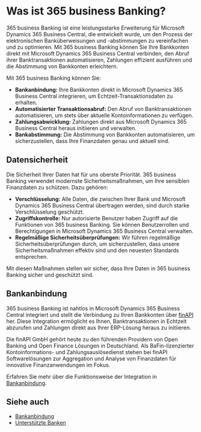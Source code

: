 # Was ist 365 business Banking?

365 business Banking ist eine leistungsstarke Erweiterung für Microsoft Dynamics 365 Business Central, die entwickelt wurde, um den Prozess der elektronischen Banküberweisungen und -abstimmungen zu vereinfachen und zu optimieren. Mit 365 business Banking können Sie Ihre Bankkonten direkt mit Microsoft Dynamics 365 Business Central verbinden, den Abruf ihrer Banktransaktionen automatisieren, Zahlungen effizient ausführen und die Abstimmung von Bankkonten erleichtern.

Mit 365 business Banking können Sie:

- **Bankanbindung:** Ihre Bankkonten direkt in Microsoft Dynamics 365 Business Central integrieren, um Echtzeit-Transaktionsdaten zu erhalten.
- **Automatisierter Transaktionsabruf:** Den Abruf von Banktransaktionen automatisieren, um stets über aktuelle Kontoinformationen zu verfügen.
- **Zahlungsabwicklung:** Zahlungen direkt aus Microsoft Dynamics 365 Business Central heraus initiieren und verwalten.
- **Bankabstimmung:** Die Abstimmung von Bankkonten automatisieren, um sicherzustellen, dass Ihre Finanzdaten genau und aktuell sind.

## Datensicherheit

Die Sicherheit Ihrer Daten hat für uns oberste Priorität. 365 business Banking verwendet modernste Sicherheitsmaßnahmen, um Ihre sensiblen Finanzdaten zu schützen. Dazu gehören:

- **Verschlüsselung:** Alle Daten, die zwischen Ihrer Bank und Microsoft Dynamics 365 Business Central übertragen werden, sind durch starke Verschlüsselung geschützt.
- **Zugriffskontrolle:** Nur autorisierte Benutzer haben Zugriff auf die Funktionen von 365 business Banking. Sie können Benutzerrollen und Berechtigungen in Microsoft Dynamics 365 Business Central verwalten.
- **Regelmäßige Sicherheitsüberprüfungen:** Wir führen regelmäßige Sicherheitsüberprüfungen durch, um sicherzustellen, dass unsere Sicherheitsmaßnahmen effektiv sind und den neuesten Standards entsprechen.

Mit diesen Maßnahmen stellen wir sicher, dass Ihre Daten in 365 business Banking sicher und geschützt sind.

## Bankanbindung

365 business Banking ist nahtlos in Microsoft Dynamics 365 Business Central integriert und stellt die Verbindung zu Ihren Bankkonten über [finAPI](https://www.finapi.io/) her. Diese Integration ermöglicht es Ihnen, Banktransaktionen in Echtzeit abzurufen und Zahlungen direkt aus Ihrer ERP-Lösung heraus zu initiieren.

Die finAPI GmbH gehört heute zu den führenden Providern von Open Banking und Open Finance Lösungen in Deutschland. Als BaFin-lizenzierter Kontoinformations- und Zahlungsauslösedienst stehen bei finAPI Softwarelösungen zur Aggregation und Analyse von Finanzdaten für innovative Finanzanwendungen im Fokus.

Erfahren Sie mehr über die Funktionsweise der Integration in [Bankanbindung](banking-howitworks.md).

## Siehe auch

- [Bankanbindung](banking-howitworks.md)
- [Unterstützte Banken](supported-banks.md)
